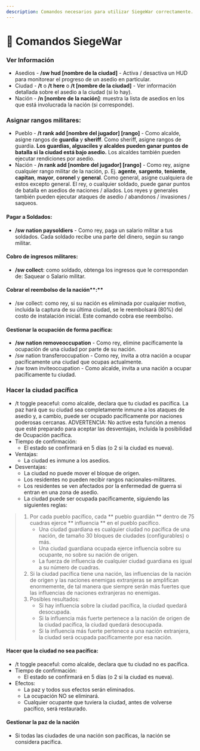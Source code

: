 ```yaml
---
description: Comandos necesarios para utilizar SiegeWar correctamente.
---
```


# 🧭 Comandos SiegeWar

### Ver Información

* Asedios - **/sw hud \[nombre de la ciudad]** - Activa / desactiva un HUD para monitorear el progreso de un asedio en particular.&#x20;
* Ciudad - **/t** o **/t here** o **/t \[nombre de la ciudad]** - Ver información detallada sobre el asedio a la ciudad (si lo hay).
* Nación - **/n \[nombre de la nación]**: muestra la lista de asedios en los que está involucrada la nación (si corresponde).

### Asignar rangos militares:&#x20;

* Pueblo - **/t rank add \[nombre del jugador] \[rango]** - Como alcalde, asigne rangos de **guardia** y **sheriff**. Como sheriff, asigne rangos de guardia. **Los guardias, alguaciles y alcaldes pueden ganar puntos de batalla si la ciudad está bajo asedio.** Los alcaldes también pueden ejecutar rendiciones por asedio.&#x20;
* Nación - **/n rank add \[nombre del jugador] \[rango]** - Como rey, asigne cualquier rango militar de la nación, p. Ej. **agente**, **sargento**, **teniente**, **capitan**, **mayor**, **coronel** y **general**. Como general, asigne cualquiera de estos excepto general. El rey, o cualquier soldado, puede ganar puntos de batalla en asedios de naciones / aliados. Los reyes y generales también pueden ejecutar ataques de asedio / abandonos / invasiones / saqueos.

#### Pagar a Soldados:&#x20;

* **/sw nation paysoldiers** - Como rey, paga un salario militar a tus soldados. Cada soldado recibe una parte del dinero, según su rango militar.

#### Cobro de ingresos militares:

* **/sw collect**: como soldado, obtenga los ingresos que le correspondan de: Saquear o Salario militar.

#### Cobrar el reembolso de la nación**:**

* /sw collect: como rey, si su nación es eliminada por cualquier motivo, incluida la captura de su última ciudad, se le reembolsará (80%) del costo de instalación inicial. Este comando cobra ese reembolso.&#x20;

#### Gestionar la ocupación de forma pacífica:

* **/sw nation removeoccupation** - Como rey, elimine pacíficamente la ocupación de una ciudad por parte de su nación.&#x20;
* /sw nation transferoccupation - Como rey, invita a otra nación a ocupar pacíficamente una ciudad que ocupas actualmente.&#x20;
* /sw town inviteoccupation - Como alcalde, invita a una nación a ocupar pacíficamente tu ciudad.

### Hacer la ciudad pacífica

* /t toggle peaceful: como alcalde, declara que tu ciudad es pacífica. La paz hará que su ciudad sea completamente inmune a los ataques de asedio y, a cambio, puede ser ocupado pacíficamente por naciones poderosas cercanas. ADVERTENCIA: No active esta función a menos que esté preparado para aceptar las desventajas, incluida la posibilidad de Ocupación pacífica.
* Tiempo de confirmación:&#x20;
  * El estado se confirmará en 5 días (o 2 si la ciudad es nueva).&#x20;
* Ventajas:&#x20;
  * La ciudad es inmune a los asedios.&#x20;
* Desventajas:&#x20;
  * La ciudad no puede mover el bloque de origen.&#x20;
  * Los residentes no pueden recibir rangos nacionales-militares.&#x20;
  * Los residentes se ven afectados por la enfermedad de guerra si entran en una zona de asedio.&#x20;
  * La ciudad puede ser ocupada pacíficamente, siguiendo las siguientes reglas:

> 1. Por cada pueblo pacífico, cada \*\* pueblo guardián \*\* dentro de 75 cuadras ejerce \*\* influencia \*\* en el pueblo pacífico.
>    * Una ciudad guardiana es cualquier ciudad no pacífica de una nación, de tamaño 30 bloques de ciudades (configurables) o más.
>    * Una ciudad guardiana ocupada ejerce influencia sobre su ocupante, no sobre su nación de origen.
>    * La fuerza de influencia de cualquier ciudad guardiana es igual a su número de cuadras.
> 2. Si la ciudad pacífica tiene una nación, las influencias de la nación de origen y las naciones enemigas extranjeras se amplifican enormemente, de tal manera que siempre serán más fuertes que las influencias de naciones extranjeras no enemigas.
> 3. Posibles resultados:
>    * Si hay influencia sobre la ciudad pacífica, la ciudad quedará desocupada.
>    * Si la influencia más fuerte pertenece a la nación de origen de la ciudad pacífica, la ciudad quedará desocupada.&#x20;
>    * Si la influencia más fuerte pertenece a una nación extranjera, la ciudad será ocupada pacíficamente por esa nación.

#### Hacer que la ciudad no sea pacífica:&#x20;

* /t toggle peaceful: como alcalde, declara que tu ciudad no es pacífica.&#x20;
* Tiempo de confirmación:&#x20;
  * El estado se confirmará en 5 días (o 2 si la ciudad es nueva).&#x20;
* Efectos:&#x20;
  * La paz y todos sus efectos serán eliminados.&#x20;
  * La ocupación NO se eliminará.&#x20;
  * Cualquier ocupante que tuviera la ciudad, antes de volverse pacífico, será restaurado.&#x20;

#### Gestionar la paz de la nación

* Si todas las ciudades de una nación son pacíficas, la nación se considera pacífica.

